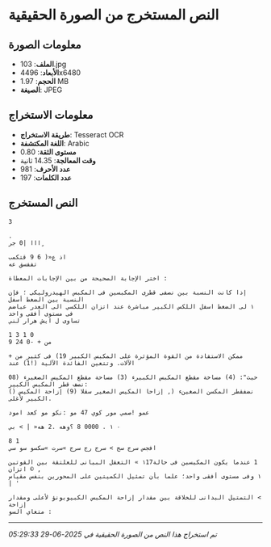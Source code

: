 # النص المستخرج من الصورة الحقيقية

## معلومات الصورة
- **الملف**: 103.jpg
- **الأبعاد**: 4496x6480
- **الحجم**: 1.97 MB
- **الصيغة**: JPEG

## معلومات الاستخراج
- **طريقة الاستخراج**: Tesseract OCR
- **اللغة المكتشفة**: Arabic
- **مستوى الثقة**: 0.80
- **وقت المعالجة**: 14.35 ثانية
- **عدد الأحرف**: 981
- **عدد الكلمات**: 197

## النص المستخرج

```
3

.
ااا |0 جر ٍ

اذ ع«( 6 9 قتكمب
تففسق عه

اختر الإجابة الصحيحة من بين الإجابات المعطاة :

إذا كانت النسبة بين نصفى قطرى المكبسين فى المكبس الهيدروليكى ؛ فإن النسبة بين الضغط أسفل
الى العدر عباضم ‎١‏ لى الضغط اسفل اللكس الكبير مباشرة عند اتزان اللكسي فى مستوى أفقى واحد
تساوى ل ايش هرار لني

1 3 1 0
من + -0 24 9

+ ممكن الاستفادة من القوة المؤثرة على المكبس الكبير 19) فى كثير من الآلات. وتتعين الفائدة الآلية (!1) عند

حيث": (4) مساخة مقطع المكبس الكبيرء (3) مساحة مقطع المكيس الصغيرء (08 نصف قطر المكبس الكبير:
() نضفقطر المكسن الصغينء (, إزاحا المكيس الصغير سقلا (9) إزاحة المكيس الكبير لأغلى.

عمو !صمي مور كوي 47 مو :نكو مو كعد امود

‎١ .‏ 0000 8 ؟وهه .2 هه« | > بي ‎٠‏

‏1 8
افجس سرج سج > سرج رج سرج »سرت »سكسو سو سي

‏» التعقل البيانى للعلتقة بين القوتين ‎١17‏ 1 عندما يكون المكيسين فى حالة اتزان © ,
وفى مستوى أفقى واحد؛ علما بأن تمثيل الكميتين على المحورين بنفس مقياس ‎١‏ | '

‏> التمتيل البدانى للخلاقة بين مقدار إزاحة المكبس الكبيوبونؤ لأعلى ومقدار إزاحة
متعاي السو :
```

---
*تم استخراج هذا النص من الصورة الحقيقية في 2025-06-29 05:29:33*
